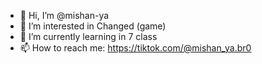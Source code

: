 - 👋 Hi, I’m @mishan-ya
- 👀 I’m interested in Changed (game)
- 🌱 I’m currently learning in 7 class
- 📫 How to reach me: https://tiktok.com/@mishan_ya.br0

<!---
mishan-ya/mishan-ya is a ✨ special ✨ repository because its `README.md` (this file) appears on your GitHub profile.
You can click the Preview link to take a look at your changes.
--->
